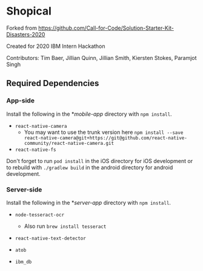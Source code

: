 # Shopical

Forked from https://github.com/Call-for-Code/Solution-Starter-Kit-Disasters-2020

Created for 2020 IBM Intern Hackathon

Contributors: Tim Baer, Jillian Quinn, Jillian Smith, Kiersten Stokes, Paramjot Singh

## Required Dependencies
### App-side
Install the following in the **mobile-app* directory with `npm install`.

* `react-native-camera`
	* You may want to use the trunk version here `npm install --save react-native-camera@git+https://git@github.com/react-native-community/react-native-camera.git`
* `react-native-fs`



Don't forget to run `pod install` in the iOS directory for iOS development or to rebuild with `./gradlew build` in the android directory for android development.

### Server-side
Install the following in the **server-app* directory with `npm install`.

* `node-tesseract-ocr`

	* Also run `brew install tesseract`

* `react-native-text-detector`
* `atob`
* `ibm_db`